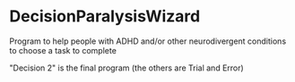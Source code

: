 # DecisionParalysisWizard
Program to help people with ADHD and/or other neurodivergent conditions to choose a task to complete

"Decision 2" is the final program (the others are Trial and Error)
